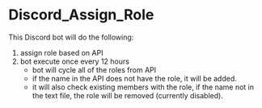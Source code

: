 # Discord_Assign_Role
This Discord bot will do the following: 
1. assign role based on API
2. bot execute once every 12 hours
   - bot will cycle all of the roles from API
   - if the name in the API does not have the role, it will be added.
   - it will also check existing members with the role, if the name not in the text file, the role will be removed (currently disabled).
